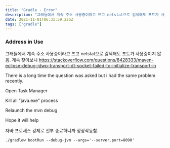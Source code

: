 ```yaml
---
title: "Gradle - Error"
description: "그래들에서 계속 주소 사용중이라고 뜨고 netstat으로 검색해도 포트가 사용중이지 않음. 계속 찾아보니 https&#x3A;stackoverflow.comquestions8428333maven-eclipse-debug-jdwp-transport-dt-sock"
date: 2021-11-01T06:31:59.225Z
tags: ["gradle"]
---
```

### Address in Use
그래들에서 계속 주소 사용중이라고 뜨고 netstat으로 검색해도 포트가 사용중이지 않음. 계속 찾아보니 
https://stackoverflow.com/questions/8428333/maven-eclipse-debug-jdwp-transport-dt-socket-failed-to-initialize-transport-in

There is a long time the question was asked but i had the same problem recently.

Open Task Manager

Kill all "java.exe" process

Relaunch the mvn debug

Hope it will help

자바 프로세스 강제로 전부 종료하니까 정상작동함. 

```
./gradlew bootRun --debug-jvm --args='--server.port=8090'
```

